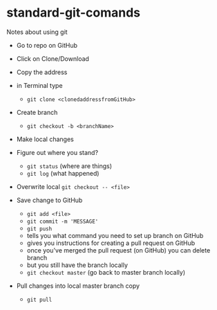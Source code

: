 # standard-git-comands
Notes about using git

- Go to repo on GitHub
- Click on Clone/Download
- Copy the address
- in Terminal type 
  - `git clone <clonedaddressfromGitHub>`

- Create branch
  - `git checkout -b <branchName>`

- Make local changes

- Figure out where you stand? 
  - `git status` (where are things)
  - `git log` (what happened)

- Overwrite local
  `git checkout -- <file>`

- Save change to GitHub
  - `git add <file>`
  - `git commit -m 'MESSAGE'`
  - `git push`
  - tells you what command you need to set up branch on GitHub
  - gives you instructions for creating a pull request on GitHub
  - once you've merged the pull request (on GitHub) you can delete branch
  - but you still have the branch locally
  - `git checkout master` (go back to master branch locally)

- Pull changes into local master branch copy
  - `git pull`
